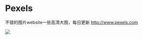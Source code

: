 # Pexels
不错的图片website一些高清大图，每日更新
http://www.pexels.com

![](https://raw.githubusercontent.com/wiki/zhwangke/Pexels/1.png)
